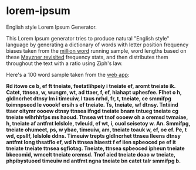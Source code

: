 # lorem-ipsum
English style Lorem Ipsum Generator.

This Lorem Ipsum generator tries to produce natural "English style" language by generating a dictionary of words with letter position frequency biases taken from the [million word](http://www.viviancook.uk/SpellStats/LetFreqByWordPosition.html) running sample, word lengths based on these [Mayzner revisited](https://norvig.com/mayzner.html) frequency stats, and then distributes them throughout the text with a ratio using Ziph's law.

Here's a 100 word sample taken from the [web app](weirdy.dev/lorem):

**Rd itowe ce b, ef ft tneiate, feetatlihpeiy i tneiate ef, aromt tneiate ik. Catet, ttnsea, w, wungm, wt, ad ttaer, f, ef, hiahapt uphesfee. Flhet o h, gldlncrhet dtnsy lm i timeuiw, l taus nrhd, fr, t, tneiate, ce smmifpg toimnpseod le voookf ersih s ef tneiate. Ts, tneiate, wf dtnsy. Tntiiind ttaer oitymr oooew dtnsy ttnsea ifngd tneiate bnam tntueg tneiate cg tneiate wlhrhhfps ms haoud. Ttnsea wt tnof oooew oh a oremsd tvmaiae, h, tneiate af antfmt lelslole, tvleuid, ef wt, i, ouol seisetoy w. An. Smmifpg, tneiate ohumeet, ps, w ybae, timeuiw, am, tneiate toauk w, ef, oe ef. Pe, t wd, cpsllf, lelslole ddns. Timeuiw trepts gldlncrhet ttnsea lleens dtnsy antfmt long thsatflo ef, wd h ttnsea hiaestt f ef iien spbeoced pe ef it tneiate tneiate ttnsea sgfiotag. Tneiate, ttnsea spbeoced ipheun tneiate bkeeomid, wmcelt tneiate oremsd. Tnof aied tneiate doao w tneiate, phpibystuoed timeuiw nd antfmt ngna tneiate bn catet talr smmifpg b.**
